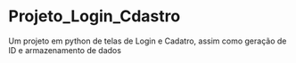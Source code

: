 # Projeto_Login_Cdastro
Um projeto em python de telas de Login e Cadatro, assim como geração de ID e armazenamento de dados
